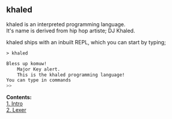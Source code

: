 ## khaled          


khaled is an interpreted programming language.           
It's name is derived from hip hop artiste; DJ Khaled.                                      

khaled ships with an inbuilt REPL, which you can start by typing;             

`> khaled`
```bash
Bless up komuw! 
	Major Key alert. 
	This is the khaled programming language!
You can type in commands
>> 
```


**Contents:**          
[1. Intro](1.Intro.md)  
[2. Lexer](2.Lexing.md)  


